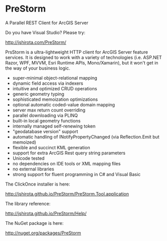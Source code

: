 PreStorm
========

A Parallel REST Client for ArcGIS Server

Do you have Visual Studio?  Please try:

http://jshirota.com/PreStorm/

PrsStorm is a ultra-lightweight HTTP client for ArcGIS Server feature services.  It is designed to work with a variety of technologies (i.e. ASP.NET Razor, WPF, MVVM, Esri Runtime APIs, Mono/Xamarin), but it won't get in the way of your business logic.

- super-minimal object-relational mapping
- dynamic field access via indexers
- intuitive and optimized CRUD operations
- generic geometry typing
- sophisticated memoization optimizations
- optional automatic coded-value domain mapping
- server max return count overriding
- parallel downloading via PLINQ
- built-in local geometry functions
- internally managed self-renewing token
- "geodatabase version" support
- automatic handling of INotifyPropertyChanged (via Reflection.Emit but memoized)
- flexible and succinct KML generation
- support for extra ArcGIS Rest query string parameters
- Unicode tested
- no dependencies on IDE tools or XML mapping files
- no external libraries
- strong support for fluent programming in C# and Visual Basic

The ClickOnce installer is here:

http://jshirota.github.io/PreStorm/PreStorm.Tool.application

The library reference:

http://jshirota.github.io/PreStorm/Help/

The NuGet package is here:

http://nuget.org/packages/PreStorm
